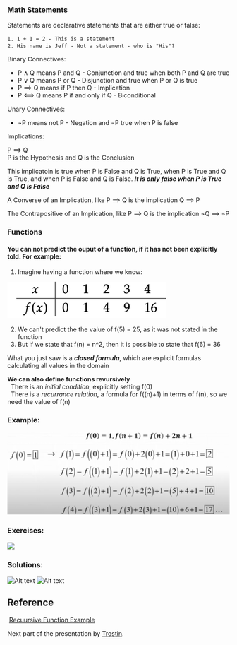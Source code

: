 ### Math Statements

 Statements are declarative statements that are either true or false:
    
    1. 1 + 1 = 2 - This is a statement
    2. His name is Jeff - Not a statement - who is "His"?
Binary Connectives:

- P ∧ Q means P and Q - Conjunction and true when both P and Q are true
- P ∨ Q means P or Q - Disjunction and true when P or Q is true
 - P ⟹ Q means if P then Q - Implication 
 - P ⟺ Q means P if and only if Q - Biconditional 

 Unary Connectives: 
  
- ¬P means not P - Negation and ¬P true when P is false

Implications: 

P ⟹ Q  
P is the Hypothesis and Q is the Conclusion

This implicatoin is true when P is False and Q is True, when P is True and Q is True, and when P is False and Q is False. ***It is only false when P is True and Q is False***

A Converse of an Implication, like P ⟹ Q is the implication Q ⟹ P 

The Contrapositive of an Implication, like P ⟹ Q is the implication ¬Q ⟹ ¬P


### Functions 

#### You can not predict the ouput of a function, if it has not been explicitly told. For example:
1. Imagine having a function where we know: 

![Alt text](image.png)

2. We can't predict the the value of f(5) = 25, as it was not stated in the function
3. But if we state that f(n) = n^2, then it is possible to state that f(6) = 36

What you just saw is a ***closed formula***, which are explicit formulas calculating all values in the domain

**We can also define functions revursively**<br>
&nbsp; There is an *initial condition*, explicitly setting f(0)
<br>&nbsp; There is a *recurrance relation*, a formula for f((n)+1) in terms of f(n), so we need the value of f(n)

### Example: 

![Alt text](image-2.png)


### Exercises:

![](image-4.png)

### Solutions:

![Alt text](image-5.png)
![Alt text](image-6.png)


## Reference
&nbsp;[Recuursive Function Example](https://www.youtube.com/watch?v=BRJbMm4ZJDY)


Next part of the presentation by [Trostin](https://github.com/bananajoeo7/csc208/blob/main/presentations/Chapter_0.4/Chapter_0.4_Presentation_(45-48).md).
